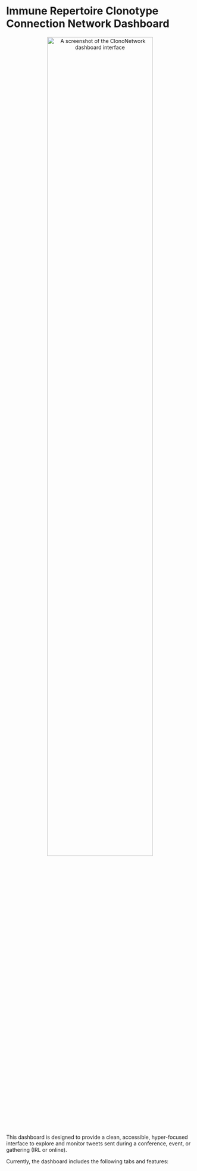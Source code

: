 # Immune Repertoire Clonotype Connection Network Dashboard


<p align="center">
<img src="man/tweet-dash-screenshot-dashboard.png" align="center" width="75%" alt="A screenshot of the ClonoNetwork dashboard interface"/>
</p>





This dashboard is designed to provide a clean, accessible, hyper-focused interface to explore and monitor tweets sent during a conference, event, or gathering (IRL or online).

Currently, the dashboard includes the following tabs and features:
